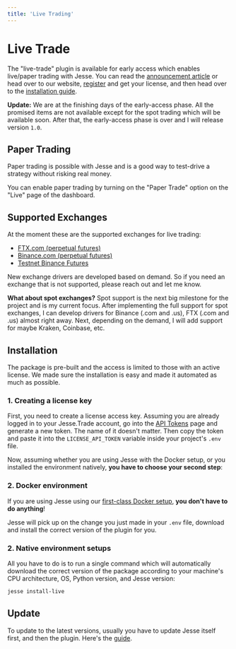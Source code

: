 ```yaml
---
title: 'Live Trading'
---
```


# Live Trade

The "live-trade" plugin is available for early access which enables live/paper trading with Jesse. You can read the [announcement article](https://jesse.trade/blog/news/the-live-trade-plugin-is-open-for-early-access) or head over to our website, [register](https://jesse.trade/register) and get your license, and then head over to the [installation guide](/docs/livetrade.html#installation). 

**Update:** We are at the finishing days of the early-access phase. All the promised items are not available except for the spot trading which will be available soon. After that, the early-access phase is over and I will release version `1.0`.

## Paper Trading

Paper trading is possible with Jesse and is a good way to test-drive a strategy without risking real money. 

You can enable paper trading by turning on the "Paper Trade" option on the "Live" page of the dashboard. 

## Supported Exchanges

At the moment these are the supported exchanges for live trading:

<!-- - [Bybit (perpetual futures)](https://jesse.trade/bybit) -->
- [FTX.com (perpetual futures)](https://ftx.com/trade/BTC-PERP)
- [Binance.com (perpetual futures)](https://www.binance.com/en/futures/BTCUSDT)
- [Testnet Binance Futures](https://testnet.binancefuture.com/en/futures/BTCUSDT)

New exchange drivers are developed based on demand. So if you need an exchange that is not supported, please reach out and let me know. 

**What about spot exchanges?** Spot support is the next big milestone for the project and is my current focus. After implementing the full support for spot exchanges, I can develop drivers for Binance (.com and .us), FTX (.com and .us) almost right away. Next, depending on the demand, I will add support for maybe Kraken, Coinbase, etc. 

## Installation
The package is pre-built and the access is limited to those with an active license. We made sure the installation is easy and made it automated as much as possible.

### 1. Creating a license key
First, you need to create a license access key. Assuming you are already logged in to your Jesse.Trade account, go into the [API Tokens](https://jesse.trade/user/api-tokens) page and generate a new token. The name of it doesn't matter. Then copy the token and paste it into the `LICENSE_API_TOKEN` variable inside your project's `.env` file.

Now, assuming whether you are using Jesse with the Docker setup, or you installed the environment natively, **you have to choose your second step**:

### 2. Docker environment
If you are using Jesse using our [first-class Docker setup](./getting-started/docker.html), **you don't have to do anything**! 

Jesse will pick up on the change you just made in your `.env` file, download and install the correct version of the plugin for you. 

### 2. Native environment setups
All you have to do is to run a single command which will automatically download the correct version of the package according to your machine's CPU architecture, OS, Python version, and Jesse version:
```sh
jesse install-live
```

## Update

To update to the latest versions, usually you have to update Jesse itself first, and then the plugin. Here's the [guide](/docs/getting-started/update.html).